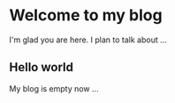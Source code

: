 # Welcome to my blog

I'm glad you are here. I plan to talk about ...

## Hello world 

My blog is empty now ...
